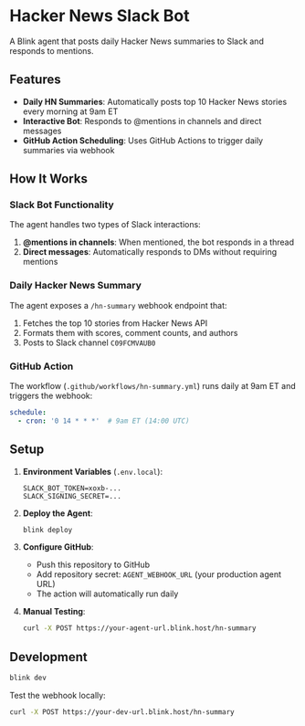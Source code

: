 # Hacker News Slack Bot

A Blink agent that posts daily Hacker News summaries to Slack and responds to mentions.

## Features

- **Daily HN Summaries**: Automatically posts top 10 Hacker News stories every morning at 9am ET
- **Interactive Bot**: Responds to @mentions in channels and direct messages
- **GitHub Action Scheduling**: Uses GitHub Actions to trigger daily summaries via webhook

## How It Works

### Slack Bot Functionality

The agent handles two types of Slack interactions:

1. **@mentions in channels**: When mentioned, the bot responds in a thread
2. **Direct messages**: Automatically responds to DMs without requiring mentions

### Daily Hacker News Summary

The agent exposes a `/hn-summary` webhook endpoint that:
1. Fetches the top 10 stories from Hacker News API
2. Formats them with scores, comment counts, and authors
3. Posts to Slack channel `C09FCMVAUB0`

### GitHub Action

The workflow (`.github/workflows/hn-summary.yml`) runs daily at 9am ET and triggers the webhook:

```yaml
schedule:
  - cron: '0 14 * * *'  # 9am ET (14:00 UTC)
```

## Setup

1. **Environment Variables** (`.env.local`):
   ```
   SLACK_BOT_TOKEN=xoxb-...
   SLACK_SIGNING_SECRET=...
   ```

2. **Deploy the Agent**:
   ```bash
   blink deploy
   ```

3. **Configure GitHub**:
   - Push this repository to GitHub
   - Add repository secret: `AGENT_WEBHOOK_URL` (your production agent URL)
   - The action will automatically run daily

4. **Manual Testing**:
   ```bash
   curl -X POST https://your-agent-url.blink.host/hn-summary
   ```

## Development

```bash
blink dev
```

Test the webhook locally:
```bash
curl -X POST https://your-dev-url.blink.host/hn-summary
```
